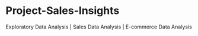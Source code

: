 # Project-Sales-Insights
Exploratory Data Analysis | Sales Data Analysis | E-commerce Data Analysis
